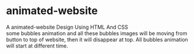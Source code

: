 # animated-website
A animated-website Design Using HTML And CSS<br>
some bubbles animation and all these bubbles images will be moving from button to top of website, then it will disappear at top. All bubbles animation will start at different time.

